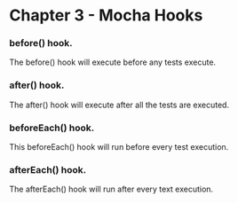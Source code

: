 # Chapter 3 - Mocha Hooks

### before() hook.

The before() hook will execute before any tests execute.

### after() hook.

The after() hook will execute after all the tests are executed.

### beforeEach() hook.

This beforeEach() hook will run before every test execution.

### afterEach() hook.

The afterEach() hook will run after every text execution.
